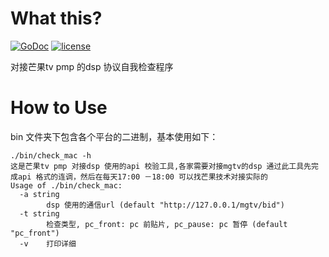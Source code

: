 # What this?
[![GoDoc](https://godoc.org/github.com/hzhzh007/DSPCheckVerify?status.svg)](https://godoc.org/github.com/hzhzh007/DSPCheckVerify) [![license](http://img.shields.io/badge/license-MIT-red.svg?style=flat)]()

对接芒果tv pmp 的dsp 协议自我检查程序



# How to Use

bin  文件夹下包含各个平台的二进制，基本使用如下：

```
./bin/check_mac -h
这是芒果tv pmp 对接dsp 使用的api 校验工具,各家需要对接mgtv的dsp 通过此工具先完成api 格式的连调，然后在每天17:00 －18:00 可以找芒果技术对接实际的
Usage of ./bin/check_mac:
  -a string
        dsp 使用的通信url (default "http://127.0.0.1/mgtv/bid")
  -t string
        检查类型, pc_front: pc 前贴片, pc_pause: pc 暂停 (default "pc_front")
  -v    打印详细
```
